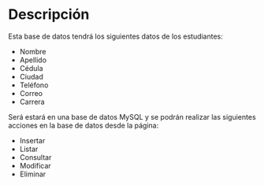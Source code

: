 # Descripción

Esta base de datos tendrá los siguientes datos de los estudiantes:

- Nombre
- Apellido
- Cédula
- Ciudad
- Teléfono
- Correo
- Carrera

Será estará en una base de datos MySQL y se podrán realizar las siguientes acciones en la base de datos desde la página:

- Insertar
- Listar
- Consultar
- Modificar
- Eliminar
